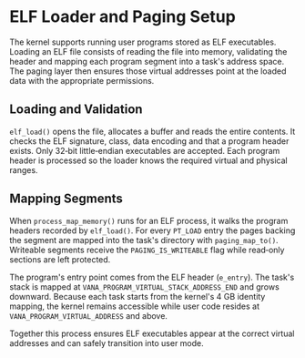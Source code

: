 # ELF Loader and Paging Setup

The kernel supports running user programs stored as ELF executables. Loading an ELF file consists of reading the file into memory, validating the header and mapping each program segment into a task's address space. The paging layer then ensures those virtual addresses point at the loaded data with the appropriate permissions.

## Loading and Validation

`elf_load()` opens the file, allocates a buffer and reads the entire contents. It checks the ELF signature, class, data encoding and that a program header exists. Only 32‑bit little‑endian executables are accepted. Each program header is processed so the loader knows the required virtual and physical ranges.

## Mapping Segments

When `process_map_memory()` runs for an ELF process, it walks the program headers recorded by `elf_load()`. For every `PT_LOAD` entry the pages backing the segment are mapped into the task's directory with `paging_map_to()`. Writeable segments receive the `PAGING_IS_WRITEABLE` flag while read‑only sections are left protected.

The program's entry point comes from the ELF header (`e_entry`). The task's stack is mapped at `VANA_PROGRAM_VIRTUAL_STACK_ADDRESS_END` and grows downward. Because each task starts from the kernel's 4 GB identity mapping, the kernel remains accessible while user code resides at `VANA_PROGRAM_VIRTUAL_ADDRESS` and above.

Together this process ensures ELF executables appear at the correct virtual addresses and can safely transition into user mode.
